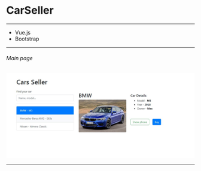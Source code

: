 # CarSeller
<hr>
<ul>
     <li>Vue.js</li>
     <li>Bootstrap</li>
   </ul>
<hr>

###### Main page  
![alt-текст](https://github.com/MaximBubnov/CarSeller/blob/master/images/cars.jpg "логин")
<hr>
